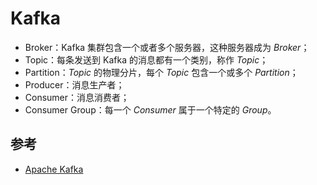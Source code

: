# Kafka

- Broker：Kafka 集群包含一个或者多个服务器，这种服务器成为 _Broker_；
- Topic：每条发送到 Kafka 的消息都有一个类别，称作 _Topic_；
- Partition：_Topic_ 的物理分片，每个 _Topic_ 包含一个或多个 _Partition_；
- Producer：消息生产者；
- Consumer：消息消费者；
- Consumer Group：每一个 _Consumer_ 属于一个特定的 _Group_。

## 参考

- [Apache Kafka](https://kafka.apache.org/documentation/)
